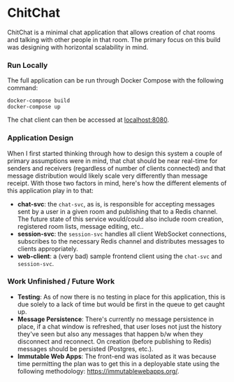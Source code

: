 # ChitChat

ChitChat is a minimal chat application that allows creation of chat rooms and talking with other people in that room. The primary focus on this build was designing with horizontal scalability in mind.

### Run Locally

The full application can be run through Docker Compose with the following command:

```
docker-compose build
docker-compose up
```
The chat client can then be accessed at [localhost:8080](localhost:8080).

### Application Design

When I first started thinking through how to design this system a couple of primary assumptions were in mind, that chat should be near real-time for senders and receivers (regardless of number of clients connected) and that message distribution would likely scale very differently than message receipt. With those two factors in mind, here's how the different elements of this application play in to that:

- **chat-svc**: the `chat-svc`, as is, is responsible for accepting messages sent by a user in a given room and publishing that to a Redis channel. The future state of this service would/could also include room creation, registered room lists, message editing, etc..
- **session-svc**: the `session-svc` handles all client WebSocket connections, subscribes to the necessary Redis channel and distributes messages to clients appropriately.
- **web-client**: a (very bad) sample frontend client using the `chat-svc` and `session-svc`.

### Work Unfinished / Future Work

- **Testing**: As of now there is no testing in place for this application, this is due solely to a lack of time but would be first in the queue to get caught up.
- **Message Persistence**: There's currently no message persistence in place, if a chat window is refreshed, that user loses not just the history they've seen but also any messages that happen b/w when they disconnect and reconnect. On creation (before publishing to Redis) messages should be persisted (Postgres, etc.).
- **Immutable Web Apps**: The front-end was isolated as it was because time permitting the plan was to get this in a deployable state using the following methodology: https://immutablewebapps.org/.